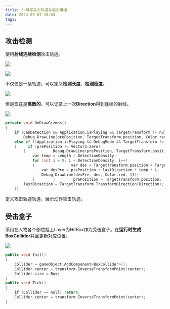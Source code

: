 ```yaml
---
title: 3-编写攻击轨道与受击模组
date: 2024-05-07 10:04
tags:
---
```

## 攻击检测

使用**射线连续检测**攻击轨迹。

![](images/posts/Pasted%20image%2020240507142849.png)

![](images/posts/Pasted%20image%2020240507142845.png)

不仅仅是一条轨迹，可以定义**检测长度**、**检测密度**。

![](images/posts/Pasted%20image%2020240507161643.png)

但是现在是**离散的**，可以记录上一次**Direction**得到连续的射线。

![](images/posts/Pasted%20image%2020240507164424.png)

```cpp
private void OnDrawGizmos()  
{  
    if (CanDetection && Application.isPlaying && TargetTransform != null)  
        Debug.DrawLine(prePosition, TargetTransform.position, Color.red, 5f);  
    else if (!Application.isPlaying && DebugMode && TargetTransform != null)  
    {     if (prePosition != Vector3.zero)  
        {            Debug.DrawLine(prePosition, TargetTransform.position, Color.red, 5f);  
            var temp = Length / DetectionDensity;  
            for (int i = 0; i < DetectionDensity; i++)  
            {                var des = TargetTransform.position + TargetTransform.TransformDirection(Direction) * temp * i;  
                var desPre = prePosition + lastDiraction * temp * i;  
                Debug.DrawLine(desPre, des, Color.red, 5f);  
            }        }        prePosition = TargetTransform.position;  
        lastDiraction = TargetTransform.TransformDirection(Direction);  
    }}
```

定义攻击轨迹轨道，展示动作攻击轨迹。

## 受击盒子

采用在人物各个部位挂上Layer为HitBox作为受击盒子。在**运行时生成BoxCollider**并且更新对应位置。

![](images/posts/Pasted%20image%2020240507154209.png)

```cpp
public void Init()  
{  
    Collider = gameObject.AddComponent<BoxCollider>();  
    Collider.center = transform.InverseTransformPoint(center);  
    Collider.size = Box;  
}
public void Tick()  
{  
    if (Collider == null) return;  
    Collider.center = transform.InverseTransformPoint(center);  
}
```
